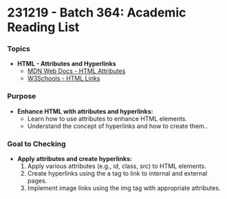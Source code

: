 # 231219 - Batch 364:  Academic Reading List 


### **Topics**

- **HTML - Attributes and Hyperlinks**
  - [MDN Web Docs - HTML Attributes](https://developer.mozilla.org/en-US/docs/Web/HTML/Attributes)
  - [W3Schools - HTML Links](https://www.w3schools.com/html/html_links.asp)

### **Purpose**

- **Enhance HTML with attributes and hyperlinks:**
  - Learn how to use attributes to enhance HTML elements.
  - Understand the concept of hyperlinks and how to create them..


### **Goal to Checking**

- **Apply attributes and create hyperlinks:**
  1. Apply various attributes (e.g., id, class, src) to HTML elements.
  2. Create hyperlinks using the a tag to link to internal and external pages.
  3. Implement image links using the img tag with appropriate attributes.